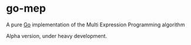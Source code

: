 # go-mep

A pure [Go](http://golang.org/) implementation of the Multi Expression Programming algorithm

Alpha version, under heavy development.

